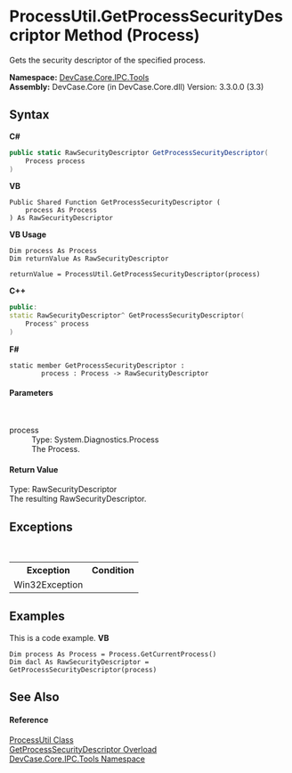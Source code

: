 # ProcessUtil.GetProcessSecurityDescriptor Method (Process)
 

Gets the security descriptor of the specified process.

**Namespace:**&nbsp;<a href="N_DevCase_Core_IPC_Tools">DevCase.Core.IPC.Tools</a><br />**Assembly:**&nbsp;DevCase.Core (in DevCase.Core.dll) Version: 3.3.0.0 (3.3)

## Syntax

**C#**<br />
``` C#
public static RawSecurityDescriptor GetProcessSecurityDescriptor(
	Process process
)
```

**VB**<br />
``` VB
Public Shared Function GetProcessSecurityDescriptor ( 
	process As Process
) As RawSecurityDescriptor
```

**VB Usage**<br />
``` VB Usage
Dim process As Process
Dim returnValue As RawSecurityDescriptor

returnValue = ProcessUtil.GetProcessSecurityDescriptor(process)
```

**C++**<br />
``` C++
public:
static RawSecurityDescriptor^ GetProcessSecurityDescriptor(
	Process^ process
)
```

**F#**<br />
``` F#
static member GetProcessSecurityDescriptor : 
        process : Process -> RawSecurityDescriptor 

```


#### Parameters
&nbsp;<dl><dt>process</dt><dd>Type: System.Diagnostics.Process<br />The Process.</dd></dl>

#### Return Value
Type: RawSecurityDescriptor<br />The resulting RawSecurityDescriptor.

## Exceptions
&nbsp;<table><tr><th>Exception</th><th>Condition</th></tr><tr><td>Win32Exception</td><td /></tr></table>

## Examples
This is a code example. 
**VB**<br />
``` VB
Dim process As Process = Process.GetCurrentProcess()
Dim dacl As RawSecurityDescriptor = GetProcessSecurityDescriptor(process)
```


## See Also


#### Reference
<a href="T_DevCase_Core_IPC_Tools_ProcessUtil">ProcessUtil Class</a><br /><a href="Overload_DevCase_Core_IPC_Tools_ProcessUtil_GetProcessSecurityDescriptor">GetProcessSecurityDescriptor Overload</a><br /><a href="N_DevCase_Core_IPC_Tools">DevCase.Core.IPC.Tools Namespace</a><br />